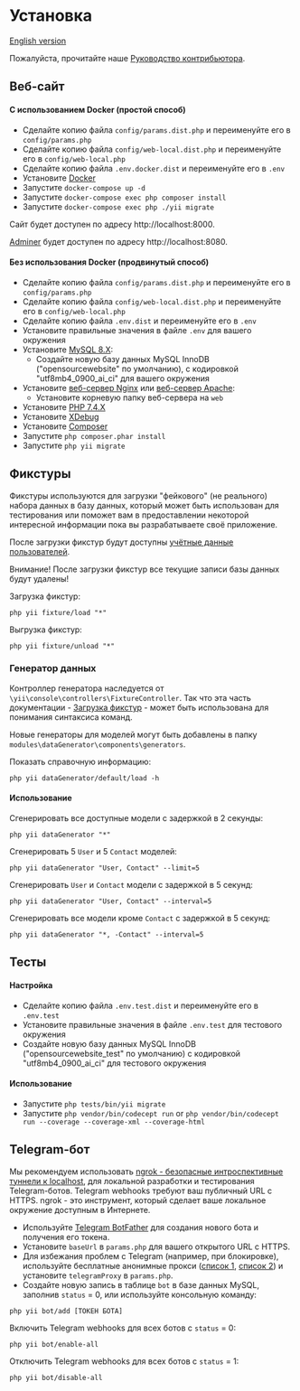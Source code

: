 # Установка

[English version](INSTALL.md)

Пожалуйста, прочитайте наше [Руководство контрибьютора](CONTRIBUTING.ru.md).

## Веб-сайт

#### C использованием Docker (простой способ)

- Сделайте копию файла `config/params.dist.php` и переименуйте его в `config/params.php`
- Сделайте копию файла `config/web-local.dist.php` и переименуйте его в `config/web-local.php`
- Сделайте копию файла `.env.docker.dist` и переименуйте его в `.env`
- Установите [Docker](https://www.docker.com)
- Запустите `docker-compose up -d`
- Запустите `docker-compose exec php composer install`
- Запустите `docker-compose exec php ./yii migrate`

Сайт будет доступен по адресу http://localhost:8000.

[Adminer](https://www.adminer.org) будет доступен по адресу http://localhost:8080.

#### Без использования Docker (продвинутый способ)

- Сделайте копию файла `config/params.dist.php` и переименуйте его в `config/params.php`
- Сделайте копию файла `config/web-local.dist.php` и переименуйте его в `config/web-local.php`
- Сделайте копию файла `.env.dist` и переименуйте его в `.env`
- Установите правильные значения в файле `.env` для вашего окружения
- Установите [MySQL 8.X](https://www.mysql.com):
  - Создайте новую базу данных MySQL InnoDB ("opensourcewebsite" по умолчанию), с кодировкой "utf8mb4_0900_ai_ci" для вашего окружения
- Установите [веб-сервер Nginx](https://nginx.org) или [веб-сервер Apache](https://httpd.apache.org):
  - Установите корневую папку веб-сервера на `web`
- Установите [PHP 7.4.X](https://www.php.net)
- Установите [XDebug](https://xdebug.org)
- Установите [Composer](https://getcomposer.org)
- Запустите `php composer.phar install`
- Запустите `php yii migrate`

## Фикстуры

Фикстуры используются для загрузки "фейкового" (не реального) набора данных в базу данных, который может быть использован для тестирования или поможет вам в предоставлении некоторой интересной информации пока вы разрабатываете своё приложение.

После загрузки фикстур будут доступны [учётные данные пользователей](tests/fixtures/data/user.php).

Внимание! После загрузки фикстур все текущие записи базы данных будут удалены!

Загрузка фикстур:
```
php yii fixture/load "*"
```

Выгрузка фикстур:
```
php yii fixture/unload "*"
```

### Генератор данных

Контроллер генератора наследуется от `\yii\console\controllers\FixtureController`. Так что эта часть документации - [Загрузка фикстур](https://www.yiiframework.com/doc/guide/2.0/ru/test-fixtures##zagruzka-fikstur) - может быть использована для понимания синтаксиса команд.

Новые генераторы для моделей могут быть добавлены в папку `modules\dataGenerator\components\generators`.

Показать справочную информацию:
```
php yii dataGenerator/default/load -h
```

#### Использование

Сгенерировать все доступные модели с задержкой в 2 секунды:
```
php yii dataGenerator "*"
```

Сгенерировать 5 `User` и 5 `Contact` моделей:
```
php yii dataGenerator "User, Contact" --limit=5
```

Сгенерировать `User` и `Contact` модели с задержкой в 5 секунд:
```
php yii dataGenerator "User, Contact" --interval=5
```

Сгенерировать все модели кроме `Contact` с задержкой в 5 секунд:
```
php yii dataGenerator "*, -Contact" --interval=5
```

## Тесты

#### Настройка

- Сделайте копию файла `.env.test.dist` и переименуйте его в `.env.test`
- Установите правильные значения в файле `.env.test` для тестового окружения
- Создайте новую базу данных MySQL InnoDB ("opensourcewebsite_test" по умолчанию) с кодировкой "utf8mb4_0900_ai_ci" для тестового окружения

#### Использование

- Запустите `php tests/bin/yii migrate`
- Запустите `php vendor/bin/codecept run` or `php vendor/bin/codecept run --coverage --coverage-xml --coverage-html`

## Telegram-бот

Мы рекомендуем использовать [ngrok - безопасные интроспективные туннели к localhost](https://ngrok.com), для локальной разработки и тестирования Telegram-ботов. Telegram webhooks требуют ваш публичный URL с HTTPS. ngrok - это инструмент, который сделает ваше локальное окружение доступным в Интернете.

- Используйте [Telegram BotFather](https://t.me/BotFather) для создания нового бота и получения его токена.
- Установите `baseUrl` в `params.php` для вашего открытого URL с HTTPS.
- Для избежания проблем с Telegram (например, при блокировке), используйте бесплатные анонимные прокси ([список 1](https://www.firexproxy.com/en), [список 2](https://mtpro.xyz/socks5)) и установите `telegramProxy` в `params.php`.
- Создайте новую запись в таблице `bot` в базе данных MySQL, заполнив `status` = 0, или используйте консольную команду:
```
php yii bot/add [ТОКЕН БОТА]
```

Включить Telegram webhooks для всех ботов с `status` = 0:
```
php yii bot/enable-all
```

Отключить Telegram webhooks для всех ботов с `status` = 1:
```
php yii bot/disable-all
```
